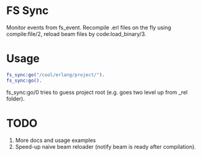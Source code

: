 FS Sync
=======

Monitor events from fs\_event. Recompile .erl files on the fly using compile:file/2, reload beam files by code:load\_binary/3.

Usage
=====
```erlang
fs_sync:go("/cool/erlang/project/").
fs_sync:go().
```

fs_sync:go/0 tries to guess project root (e.g. goes two level up from _rel folder).

TODO
====

1. More docs and usage examples
2. Speed-up naive beam reloader (notify beam is ready after compilation).
